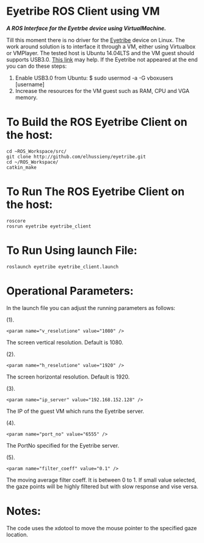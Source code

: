 # Eyetribe ROS Client using VM
***A ROS Interface for the Eyetrbe device using VirtualMachine.***

Till this moment there is no driver for the [Eyetribe](http://theeyetribe.com/) device on Linux. The work around solution is to interface it through a VM, either using Virtualbox or VMPlayer. The tested host is Ubuntu 14.04LTS and the VM guest should supports USB3.0. [This link](http://forum.cogsci.nl/index.php?p=/discussion/1590/using-the-eyetribe-on-linux-ubuntu-through-virtualbox/p1) may help.
If the Eyetribe not appeared at the end you can do these steps:
  
  1. Enable USB3.0 from Ubuntu:
      $ sudo usermod -a -G vboxusers [username]
  2. Increase the resources for the VM guest such as RAM, CPU and VGA memory.

# To Build the ROS Eyetribe Client on the host:

    cd ~ROS_Workspace/src/
    git clone http://github.com/elhussieny/eyetribe.git
    cd ~/ROS_Workspace/
    catkin_make

# To Run The ROS Eyetribe Client on the host: 

    roscore
    rosrun eyetribe eyetribe_client

# To Run Using launch File:
    roslaunch eyetribe eyetribe_client.launch

# Operational Parameters:
  In the launch file you can adjust the running parameters as follows:

  (1).

    <param name="v_reselutione" value="1080" />

The screen vertical resolution. Default is 1080.

  (2).

    <param name="h_reselutione" value="1920" />

The screen horizontal resolution. Default is 1920.

  (3).

    <param name="ip_server" value="192.168.152.128" />

The IP of the guest VM which runs the Eyetribe server. 

  (4).

    <param name="port_no" value="6555" />

The PortNo specified for the Eyetribe server. 

  (5).

    <param name="filter_coeff" value="0.1" />

The moving average filter coeff. It is between 0 to 1. If small value selected, the gaze points will be highly filtered but with slow response and vise versa. 

# Notes:
The code uses the xdotool to move the mouse pointer to the specified gaze location.